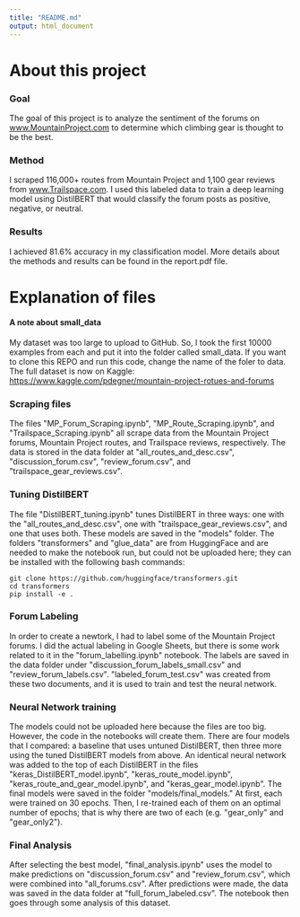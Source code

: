 ```yaml
---
title: "README.md"
output: html_document
---
```

# About this project

### Goal
The goal of this project is to analyze the sentiment of the forums on www.MountainProject.com to determine which climbing gear is thought to be the best. 

### Method
I scraped 116,000+ routes from Mountain Project and 1,100 gear reviews from www.Trailspace.com. I used this labeled data to train a deep learning model using DistilBERT that would classify the forum posts as positive, negative, or neutral. 

### Results
I achieved 81.6% accuracy in my classification model. More details about the methods and results can be found in the report.pdf file. 


# Explanation of files

#### A note about small_data
My dataset was too large to upload to GitHub. So, I took the first 10000 examples from each and put it into the folder called small_data. If you want to clone this REPO and run this code, change the name of the foler to data. The full dataset is now on Kaggle: https://www.kaggle.com/pdegner/mountain-project-rotues-and-forums


### Scraping files

The files "MP_Forum_Scraping.ipynb", "MP_Route_Scraping.ipynb", and "Trailspace_Scraping.ipynb" all scrape data from the Mountain Project forums, Mountain Project routes, and Trailspace reviews, respectively. The data is stored in the data folder at "all_routes_and_desc.csv", "discussion_forum.csv", "review_forum.csv", and "trailspace_gear_reviews.csv". 



### Tuning DistilBERT

The file "DistilBERT_tuning.ipynb" tunes DistilBERT in three ways: one with the "all_routes_and_desc.csv", one with "trailspace_gear_reviews.csv", and one that uses both. These models are saved in the "models" folder. The folders "transformers" and "glue_data" are from HuggingFace and are needed to make the notebook run, but could not be uploaded here; they can be installed with the following bash commands:

```
git clone https://github.com/huggingface/transformers.git
cd transformers
pip install -e .
```



### Forum Labeling

In order to create a newtork, I had to label some of the Mountain Project forums. I did the actual labeling in Google Sheets, but there is some work related to it in the "forum_labelling.ipynb" notebook. The labels are saved in the data folder under "discussion_forum_labels_small.csv" and "review_forum_labels.csv". "labeled_forum_test.csv" was created from these two documents, and it is used to train and test the neural network. 



### Neural Network training

The models could not be uploaded here because the files are too big. However, the code in the notebooks will create them. There are four models that I compared: a baseline that uses untuned DistilBERT, then three more using the tuned DistilBERT models from above. An identical neural network was added to the top of each DistilBERT in the files "keras_DistilBERT_model.ipynb", "keras_route_model.ipynb", "keras_route_and_gear_model.ipynb", and "keras_gear_model.ipynb". The final models were saved in the folder "models/final_models." At first, each were trained on 30 epochs. Then, I re-trained each of them on an optimal number of epochs; that is why there are two of each (e.g. "gear_only" and "gear_only2").



### Final Analysis

After selecting the best model, "final_analysis.ipynb" uses the model to make predictions on "discussion_forum.csv" and "review_forum.csv", which were combined into "all_forums.csv". After predictions were made, the data was saved in the data folder at "full_forum_labeled.csv". The notebook then goes through some analysis of this dataset. 



